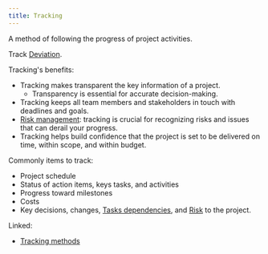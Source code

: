 ```yaml
---
title: Tracking
---
```

A method of following the progress of project activities. 

Track [Deviation](project-execution/deviation.md).

Tracking's benefits:
- Tracking makes transparent the key information of a project. 
	- Transparency is essential for accurate decision-making. 
- Tracking keeps all team members and stakeholders in touch with deadlines and goals. 
- [Risk management](project-planning/risk-management/risk-management.md): tracking is crucial for recognizing risks and issues that can derail your progress. 
- Tracking helps build confidence that the project is set to be delivered on time, within scope, and within budget. 

Commonly items to track:
- Project schedule
- Status of action items, keys tasks, and activities
- Progress toward milestones
- Costs
- Key decisions, changes, [Tasks dependencies](project-planning/estimations/tasks-dependencies.md), and [Risk](project-planning/risk-management/risk.md) to the project.

Linked:
- [Tracking methods](project-execution/tracking-methods.md)